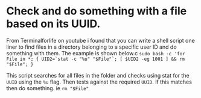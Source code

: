 # Check and do something with a file based on its UUID.

From Terminalforlife on youtube i found that you can write a shell script one liner to find files in a directory belonging to a specific user ID and do something with them. The example is shown below.c
``sudo bash -c 'for File in *; { UID2=`stat -c "%u" "$File"`; [ $UID2 -eg 1001 ] && rm "$File"; }``

This script searches for all files in the folder and checks using stat for the `UUID` using the `%u` flag. Then tests against the required `UUID`. If this matches then do something. ie `rm "$File"`



